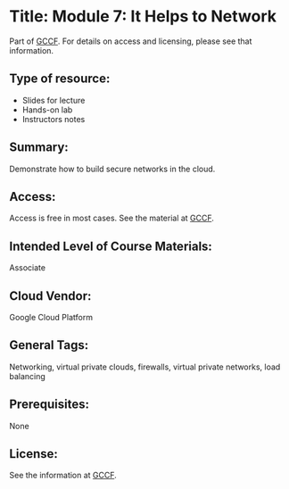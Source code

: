 # Title:    Module 7: It Helps to Network

Part of [GCCF](Providers/GCCF.md).  For details on access and licensing, please see that information.


## Type of resource:
*  Slides for lecture
* Hands-on lab
* Instructors notes


## Summary: 
   
 Demonstrate how to build secure networks in the cloud.

  
## Access: 
   Access is free in most cases.  See the material at [GCCF](Providers/GCCF.md).

## Intended Level of Course Materials: 
   Associate

##  Cloud Vendor: 
   Google Cloud Platform

## General Tags: 
   Networking, virtual private clouds, firewalls, virtual private networks, load balancing

## Prerequisites: 
   None

## License: 

See the information at [GCCF](Providers/GCCF.md). 
